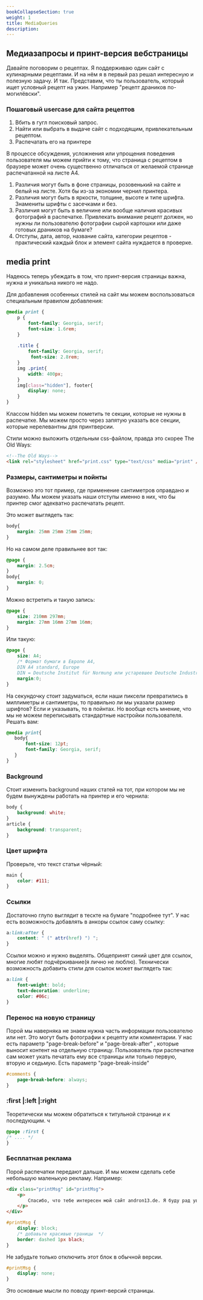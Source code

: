 ```yaml
---
bookCollapseSection: true
weight: 1
title: MediaQueries
description:
---
```


## Медиазапросы и принт-версия вебстраницы

Давайте поговорим о рецептах. Я поддерживаю один сайт с кулинарными рецептами. И на нём я в первый раз решал интересную и полезную задачу. И так. Представим, что ты пользователь, который ищет условный рецепт на ужин. Например "рецепт драников по-могилёвски". 

### Пошаговый usercase для сайта рецептов

1. Вбить в гугл поисковый запрос.
2. Найти или выбрать в выдаче сайт с подходящим, привлекательным рецептом.
3. Распечатать его на принтере

В процессе обсуждения, усложнения или упрощения поведения пользователя мы можем прийти к тому, что страница с рецептом в браузере может очень существенно отличаться от желаемой странице распечатанной на листе А4.   
1. Различия могут быть в фоне страницы, розовенький на сайте и белый на листе. Хотя бы из-за экономии чернил принтера. 
2. Различия могут быть в яркости, толщине, высоте и типе шрифта. Знамениты шрифты с засечками и без.
3. Различия могут быть в величине или вообще наличия красивых фотографий в распечатке. Привлекать внимание рецепт должен, но нужны ли пользователю фотографии сырой картошки или даже готовых драников на бумаге?
4. Отступы, дата, автор, название сайта, категории рецептов - практический каждый блок и элемент сайта нуждается в проверке. 

## media print

Надеюсь теперь убеждать в том, что принт-версия страницы важна, нужна и уникальна никого не надо.

Для добавления особенных стилей на сайт мы можем воспользоваться специальным правилом добавления:

```CSS
@media print {
    p { 
        font-family: Georgia, serif;
        font-size: 1.6rem;
    }
    
    .title { 
        font-family: Georgia, serif; 
         font-size: 2.8rem; 
    }
    img .print{
        width: 400px;
    }
    img[class="hidden"], footer{
        display: none;
    }
}
```

Классом hidden мы можем пометить те секции, которые не нужны в распечатке. Мы можем просто через запятую указать 
все секции, которые нерелевантны для принтверсии.

Стили можно выложить отдельным css-файлом, правда это скорее The Old Ways:

```HTML
<!--The Old Ways-->
<link rel="stylesheet" href="print.css" type="text/css" media="print" />
```

### Размеры, сантиметры и пойнты

Возможно это тот пример, где применение сантиметров оправдано и разумно. Мы можем указать наши отступы именно в них, 
что бы принтер смог адекватно распечатать рецепт. 

Это может выглядеть так:
```CSS
body{
    margin: 25mm 25mm 25mm 25mm;
}
```

Но на самом деле правильнее вот так:
```CSS
@page {
    margin: 2.5cm; 
}
body{
    margin: 0;
}
```

Можно встретить и такую запись:
```CSS
@page {
    size: 210mm 297mm;
    margin: 27mm 16mm 27mm 16mm;
}
```

Или такую:

```CSS
@page {
    size: A4; 
    /* Формат бумаги в Европе А4, 
    DIN A4 standard, Europe 
    DIN = Deutsche Institut für Normung или устаревшее Deutsche Industrienorm */
    margin:0;
}
```

На секундочку стоит задуматься, если наши пиксели превратились в миллиметры и сантиметры, то правильно ли мы указали 
размер шрифтов?
Если и указывать, то в пойнтах. Но вообще есть мнение, что мы не можем переписывать стандартные настройки 
пользователя. Решать вам:

```CSS
@media print{
   body{
       font-size: 12pt;
       font-family: Georgia, serif;
   }
}
```

### Background

Стоит изменить background наших статей на тот, при котором мы не будем вынуждены работать на принтер и его 
чернила:

```CSS
body { 
    background: white; 
} 
article { 
    background: transparent; 
} 
```

### Цвет шрифта

Проверьте, что текст статьи чёрный:

```CSS
main { 
    color: #111;
}
```

### Ссылки

Достаточно глупо выглядит в тескте на бумаге "подробнее тут". У нас есть возможность добавлять в анкоры ссылок саму 
ссылку:
```CSS
a:link:after {
    content: " (" attr(href) ") ";
}
```

Ссылки можно и нужно выделять. Общепринят синий цвет для ссылок, многие любят подчёркивание(я лично не люблю). 
Технически возможность добавить стили для ссылок может выглядеть так:

```CSS
a:link { 
    font-weight: bold; 
    text-decoration: underline; 
    color: #06c; 
}
```

### Перенос на новую страницу

Порой мы наверняка не знаем нужна часть информации пользователю или нет. Это могут быть фотографии к рецепту или комментарии. У нас есть параметр "page-break-before" и "page-break-after"
, которые выносит контент на отдельную страницу. Пользователь 
при распечатке сам может укать печатать ему все страницы или только первую, вторую и седьмую.
Есть параметр "page-break-inside"

```CSS
#comments { 
    page-break-before: always; 
}
```

### :first |:left |:right

Теоретически мы можем обратиться к титульной странице и к последующим.
ч
```CSS
@page :first {
/* .... */
}
```

### Бесплатная реклама

Порой распечатки передают дальше. И мы можем сделать себе небольшую маленькую рекламу. Например:

```html
<div class="printMsg" id="printMsg">
    <p>
        Спасибо, что тебе интересен мой сайт andron13.de. Я буду рад увидеть тебя здесь снова!
    </p>
</div>
```

```CSS
#printMsg { 
    display: block; 
    /* добавьте красивые границы  */
    border: dashed 1px black;
}
```

Не забудьте только отключить этот блок в обычной версии.
```CSS
#printMsg {
    display: none; 
}
```

Это основные мысли по поводу принт-версий страницы. 
